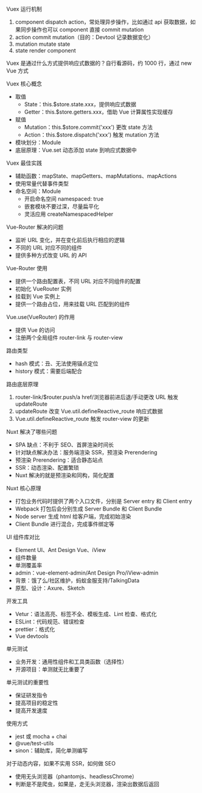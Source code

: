 Vuex 运行机制
1. component dispatch action，常处理异步操作，比如通过 api 获取数据，如果同步操作也可以 component 直接 commit mutation
2. action commit mutation（目的：Devtool 记录数据变化）
3. mutation mutate state
4. state render component

Vuex 是通过什么方式提供响应式数据的？自行看源码，约 1000 行，通过 new Vue 方式

Vuex 核心概念
* 取值
  * State：this.$store.state.xxx，提供响应式数据
  * Getter：this.$store.getters.xxx，借助 Vue 计算属性实现缓存
* 赋值
  * Mutation：this.$store.commit('xxx') 更改 state 方法
  * Action：this.$store.dispatch('xxx') 触发 mutation 方法
* 模块划分：Module
* 底层原理：Vue.set 动态添加 state 到响应式数据中

Vuex 最佳实践
* 辅助函数：mapState、mapGetters、mapMutations、mapActions
* 使用常量代替事件类型
* 命名空间：Module
  * 开启命名空间 namespaced: true
  * 嵌套模块不要过深，尽量扁平化
  * 灵活应用 createNamespacedHelper

Vue-Router 解决的问题
* 监听 URL 变化，并在变化前后执行相应的逻辑
* 不同的 URL 对应不同的组件
* 提供多种方式改变 URL 的 API

Vue-Router 使用
* 提供一个路由配置表，不同 URL 对应不同组件的配置
* 初始化 VueRouter 实例
* 挂载到 Vue 实例上
* 提供一个路由占位，用来挂载 URL 匹配到的组件

Vue.use(VueRouter) 的作用
* 提供 Vue 的访问
* 注册两个全局组件 router-link 与 router-view

路由类型
* hash 模式：丑、无法使用锚点定位
* history 模式：需要后端配合

路由底层原理
1. router-link/$router.push/a href/浏览器前进后退/手动更改 URL 触发 updateRoute
2. updateRoute 改变 Vue.util.defineReactive_route 响应式数据
3. Vue.util.defineReactive_route 触发 router-view 的更新

Nuxt 解决了哪些问题
* SPA 缺点：不利于 SEO、首屏渲染时间长
* 针对缺点解决办法：服务端渲染 SSR，预渲染 Prerendering
* 预渲染 Prerendering：适合静态站点
* SSR：动态渲染、配置繁琐
* Nuxt 解决的就是预渲染和同构，简化配置

Nuxt 核心原理
* 打包业务代码时提供了两个入口文件，分别是 Server entry 和 Client entry
* Webpack 打包后会分别生成 Server Bundle 和 Client Bundle
* Node server 生成 html 给客户端，完成初始渲染
* Client Bundle 进行混合，完成事件绑定等

UI 组件库对比
* Element UI、Ant Design Vue、iView
* 组件数量
* 单测覆盖率
* admin：vue-element-admin/Ant Design Pro/iView-admin
* 背景：饿了么/社区维护，蚂蚁金服支持/TalkingData
* 原型、设计：Axure、Sketch

开发工具
* Vetur：语法高亮、标签不全、模板生成、Lint 检查、格式化
* ESLint：代码规范、错误检查
* prettier：格式化
* Vue devtools

单元测试
* 业务开发：通用性组件和工具类函数（选择性）
* 开源项目：单测就无比重要了

单元测试的重要性
* 保证研发指令
* 提高项目的稳定性
* 提高开发速度

使用方式
* jest 或 mocha + chai
* @vue/test-utils
* sinon：辅助库，简化单测编写

对于动态内容，如果不实用 SSR，如何做 SEO
* 使用无头浏览器（phantomjs、headlessChrome）
* 判断是不是爬虫，如果是，走无头浏览器，渲染出数据后返回